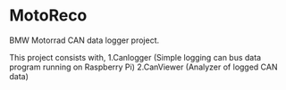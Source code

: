 # MotoReco
BMW Motorrad CAN data logger project.

This project consists with,
  1.Canlogger (Simple logging can bus data program running on Raspberry Pi)
  2.CanViewer (Analyzer of logged CAN data)
